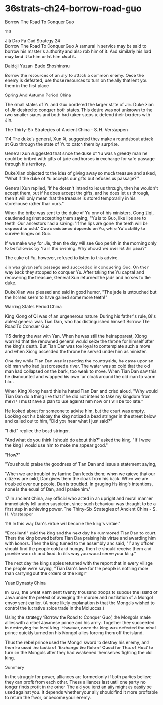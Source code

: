 # 36strats-ch24-borrow-road-guo

Borrow The Road To Conquer Guo 
 
113 
 
Jiǎ Dào Fá Guó 
Strategy 24                                                   
Borrow The Road To Conquer Guo 
A samurai in service may be said to borrow his master's 
authority and also rob him of it. And similarly his lord may 
lend it to him or let him steal it. 
 
Daidoji Yuzan, Budo Shoshinshu 
 
Borrow the resources of an ally to attack a common enemy. Once the 
enemy is defeated, use those resources to turn on the ally that lent you 
them in the first place. 
 
Spring And Autumn Period China 
 
The small states of Yu and Guo bordered the larger state of Jin. Duke 
Xian of Jin desired to conquer both states. This desire was not unknown 
to the two smaller states and both had taken steps to defend their 
borders with Jin.  
 
The Thirty-Six Strategies of Ancient China - S. H. Verstappen 
 
114 
The duke's general, Xun Xi, suggested they make a roundabout attack at 
Guo through the state of Yu to catch them by surprise. 
 
General Xun suggested that since the duke of Yu was a greedy man he 
could be bribed with gifts of jade and horses in exchange for safe 
passage through his territory. 
 
Duke Xian objected to the idea of giving away so much treasure and 
asked, "What if the duke of Yu accepts our gifts but refuses us 
passage?'' 
 
General Xun replied, "If he doesn't intend to let us through, then he 
wouldn't accept them, but if he does accept the gifts, and he does let us 
through, then it will only mean that the treasure is stored temporarily 
in his storehouse rather than ours." 
 
When the bribe was sent to the duke of Yu one of his ministers, Gong 
Ziqi, cautioned against accepting them saying, "Yu is to Guo, like lips 
are to teeth. Our ancestors had a saying: 'If the lips are gone, the teeth 
will be exposed to cold.' Guo's existence depends on Yu, while Yu's 
ability to survive hinges on Guo.  
 
If we make way for Jin, then the day will see Guo perish in the morning 
only to be followed by Yu in the evening. Why should we ever let Jin 
pass?" 
 
The duke of Yu, however, refused to listen to this advice.  
 
Jin was given safe passage and succeeded in conquering Guo. On their 
way back they stopped to conquer Yu. After taking the Yu capital and 
recovering the treasure, General Xun returned the jade and horses to the 
duke.  
 
Duke Xian was pleased and said in good humor, "The jade is 
untouched but the horses seem to have gained some more teeth!" 
 
Warring States Period China 
 
King Xiong of Qi was of an ungenerous nature. During his father's rule, 
Qi's ablest general was Tian Dan, who had distinguished himself 
Borrow The Road To Conquer Guo 
 
115 
during the war with Yan. When he was still the heir apparent, Xiong 
worried that the renowned general would seize the throne for himself 
after the king's death. But Tian Dan was too loyal to contemplate such a 
move and when Xiong ascended the throne he served under him as 
minister. 
 
One day while Tian Dan was inspecting the countryside, he came upon 
an old man who had just crossed a river. The water was so cold that the 
old man had collapsed on the bank, too weak to move. When Tian Dan 
saw this he dismounted and wrapped his own fur cloak around the old 
man to warm him.  
 
When King Xiong heard this he hated Tian Dan and cried aloud, "Why 
would Tian Dan do a thing like that if he did not intend to take my 
kingdom from me?17  I must have a plan to use against him now or I 
will be too late." 
 
He looked about for someone to advise him, but the court was empty. 
Looking out his balcony the king noticed a bead stringer in the street 
below and called out to him, "Did you hear what I just said?" 
 
"I did," replied the bead stringer. 
 
"And what do you think I should do about this?" asked the king. "If I 
were the king I would use him to make me appear good." 
 
 "How?" 
 
"You should praise the goodness of Tian Dan and issue a statement 
saying,  
 
'When we are troubled by famine Dan feeds them; when we grieve that 
our citizens are cold, Dan gives them the cloak from his back. When we 
are troubled over our people, Dan is troubled. In gauging his king's 
intentions, none is the equal of Dan, and I praise him.'  
 
                                                      
17 In ancient China, any official who acted in an upright and moral manner 
immediately fell under suspicion, since such behaviour was thought to be a 
first step in achieving power. 
The Thirty-Six Strategies of Ancient China - S. H. Verstappen 
 
116 
In this way Dan's virtue will become the king's virtue." 
 
"Excellent!" said the king and the next day he summoned Tian Dan to 
court. There the king bowed before Tian Dan praising his virtue and 
awarding him with honors. Then the king turned to the assembly and 
said, "If any officer should find the people cold and hungry, then he 
should receive them and provide warmth and food. In this way you 
would serve your king." 
 
The next day the king's spies returned with the report that in every 
village the people were saying, "Tian Dan's love for the people is 
nothing more than carrying out the orders of the king!" 
 
Yuan Dynasty China 
 
In 1293, the Great Kahn sent twenty thousand troops to subdue the 
island of Java under the pretext of avenging the murder and mutilation 
of a Mongol envoy sent earlier. (A more likely explanation is that the 
Mongols wished to control the lucrative spice trade in the Moluccas.)  
 
Using the strategy ‘Borrow the Road to Conquer Guo’, the Mongols 
made allies with a rebel Javanese prince and his army. Together they 
succeeded in destroying the local king. However, once the king was 
defeated the rebel prince quickly turned on his Mongol allies forcing 
them off the island.  
 
Thus the rebel prince used the Mongol sword to destroy his enemy, and 
then he used the tactic of ‘Exchange the Role of Guest for That of 
Host’ to turn on the Mongols after they had weakened themselves 
fighting the old king. 
 
Summary 
 
In the struggle for power, alliances are formed only if both parties 
believe they can profit from each other. These alliances last until one 
party no longer finds profit in the other. The aid you lend an ally might 
as easily be used against you. It depends whether your ally should find 
it more profitable to return the favor, or become your enemy.
